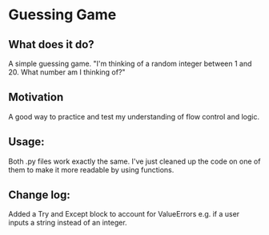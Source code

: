 # Guessing Game

## What does it do?

A simple guessing game. "I'm thinking of a random integer between 1 and 20. What number am I thinking of?"

## Motivation

A good way to practice and test my understanding of flow control and logic.

## Usage:
Both .py files work exactly the same. I've just cleaned up the code on one of them to make it more readable by using functions.

## Change log:

Added a Try and Except block to account for ValueErrors e.g. if a user inputs a string instead of an integer.
